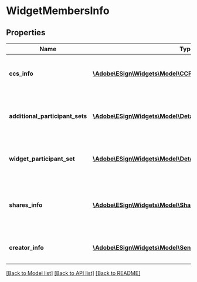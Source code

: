 # WidgetMembersInfo

## Properties
Name | Type | Description | Notes
------------ | ------------- | ------------- | -------------
**ccs_info** | [**\Adobe\ESign\Widgets\Model\CCParticipantInfo[]**](CCParticipantInfo.md) | Information of CC participants of the widget. | [optional] 
**additional_participant_sets** | [**\Adobe\ESign\Widgets\Model\DetailedWidgetParticipantSetInfo[]**](DetailedWidgetParticipantSetInfo.md) | Information about the widget additional participant Sets | [optional] 
**widget_participant_set** | [**\Adobe\ESign\Widgets\Model\DetailedWidgetParticipantSetInfo**](DetailedWidgetParticipantSetInfo.md) | Information about the widget participant Set | [optional] 
**shares_info** | [**\Adobe\ESign\Widgets\Model\ShareParticipantInfo[]**](ShareParticipantInfo.md) | Information of the participants with whom the widget has been shared. | [optional] 
**creator_info** | [**\Adobe\ESign\Widgets\Model\SenderInfo**](SenderInfo.md) | Information of the creator of the widget. | [optional] 

[[Back to Model list]](../README.md#documentation-for-models) [[Back to API list]](../README.md#documentation-for-api-endpoints) [[Back to README]](../README.md)


